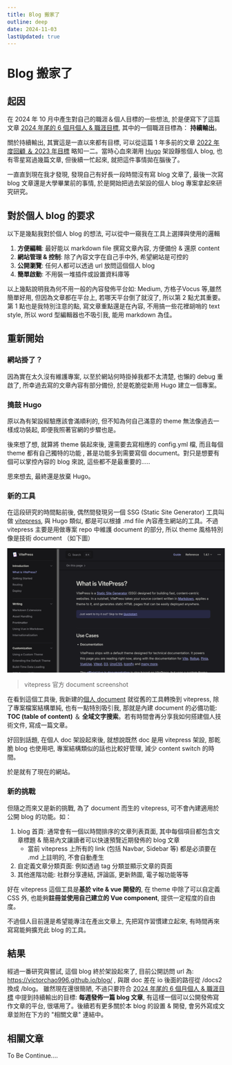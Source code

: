```yaml
---
title: Blog 搬家了
outline: deep
date: 2024-11-03
lastUpdated: true
---
```

# Blog 搬家了
## 起因

在 2024 年 10 月中產生對自己的職涯＆個人目標的一些想法, 於是便寫下了這篇文章 [2024 年尾的 6 個月個人 & 職涯目標](../2024_6_month_goal.md), 其中的一個職涯目標為： **持續輸出**。

關於持續輸出, 其實這是一直以來都有目標, 可以從這篇 1 年多前的文章 [2022 年度回顧 ＆ 2023 年目標](../2022_review_and_2023_goal.md) 略知一二。當時心血來潮用 [Hugo](https://gohugo.io/) 架設靜態個人 blog, 也有零星寫過幾篇文章, 但後續一忙起來, 就把這件事情拋在腦後了。

一直直到現在我才發現, 發現自己有好長一段時間沒有寫 blog 文章了, 最後一次寫 blog 文章還是大學畢業前的事情, 於是開始把過去架設的個人 blog 專案拿起來研究研究。

## 對於個人 blog 的要求
以下是幾點我對於個人 blog 的想法, 可以從中一窺我在工具上選擇與使用的邏輯
1. **方便編輯**:  最好能以 markdown file 撰寫文章內容, 方便備份 & 還原 content
2. **網站管理 & 控制**: 除了內容文字在自己手中外, 希望網站是可控的
3. **公開瀏覽**: 任何人都可以透過 url 放問這個個人 blog
4. **簡單啟動**: 不用裝一堆插件或設置資料庫等

以上幾點說明我為何不用一般的內容發佈平台如: Medium, 方格子Vocus 等,雖然簡單好用, 但因為文章都在平台上, 若哪天平台倒了就沒了, 所以第 2 點尤其重要。第 1 點也是我特別注意的點, 寫文章重點還是在內容, 不用搞一些花裡胡哨的 text style, 所以 word 型編輯器也不吸引我, 能用 markdown 為佳。

## 重新開始

### 網站掛了？
因為實在太久沒有維護專案, 以至於網站何時掛掉我都不太清楚, 也懶的 debug 重啟了, 所幸過去寫的文章內容有部分備份, 於是乾脆從新用 Hugo 建立一個專案。

### 搗鼓 Hugo
原以為有架設經驗應該會滿順利的, 但不知為何自己滿意的 theme 無法像過去一樣成功裝起, 即便我照著官網的步驟也是。

後來想了想, 就算將 theme 裝起來後, 還需要去寫相應的 config.yml 檔, 而且每個 theme 都有自己獨特的功能 , 甚是功能多到需要寫個 document。對只是想要有個可以掌控內容的 blog 來說, 這些都不是最重要的.....

思來想去, 最終還是放棄 Hugo。

### 新的工具
在這段研究的時間點前後, 偶然間發現另一個 SSG (Static Site Generator) 工具叫做 [vitepress](https://vitepress.dev/), 與 Hugo 類似, 都是可以根據 .md file 內容產生網站的工具。不過 vitepress 主要是用做專案 repo 中維護 document 的部分, 所以 theme 風格特別像是技術 document （如下圖）

![vitepress](../img/vitepress.png)
> vitepress 官方 document screenshot

在看到這個工具後, 我新建的[個人 document](https://victorchao996.github.io/docs2/) 就從舊的工具轉換到 vitepress, 除了專案檔案結構單純, 也有一點特別吸引我, 那就是內建 document 的必備功能: **TOC (table of content)** ＆ **全域文字搜索**。若有時間會再分享我如何搭建個人技術文件, 寫成一篇文章。

好回到話題, 在個人 doc 架設起來後, 就想說既然 doc 是用 vitepress 架設, 那乾脆 blog 也使用吧, 專案結構類似的話也比較好管理, 減少 content switch 的時間。

於是就有了現在的網站。

### 新的挑戰
但隨之而來又是新的挑戰, 為了 document 而生的 vitepress, 可不會內建適用於公開 blog 的功能。如：

1. blog 首頁: 通常會有一個以時間排序的文章列表頁面, 其中每個項目都包含文章標題 & 簡易內文讓讀者可以快速預覽近期發佈的 blog 文章
   - 當前 vitepress 上所有的 link (包括 Navbar, Sidebar 等) 都是必須要在 .md 上註明的, 不會自動產生
2. 自定義文章分類頁面: 例如透過 tag 分類並顯示文章的頁面
3. 其他進階功能: 社群分享連結, 評論區, 更新熱圖, 電子報功能等等

好在 vitepress 這個工具是**基於 vite & vue 開發的**, 在 theme 中除了可以自定義 CSS 外, 也能夠**註冊並使用自己建立的 Vue component**, 提供一定程度的自由度。

不過個人目前還是希望能專注在產出文章上, 先把寫作習慣建立起來, 有時間再來寫寫能夠擴充此 blog 的工具。

## 結果
經過一番研究與嘗試, 這個 blog 終於架設起來了, 目前公開訪問 url 為: https://victorchao996.github.io/blog/ , 與跟 doc 差在 io 後面的路徑從 /docs2 換成 /blog。 雖然現在還很簡陋, 不過只要符合 [2024 年尾的 6 個月個人 & 職涯目標](../2024_6_month_goal.md) 中提到持續輸出的目標: **每週發佈一篇 blog 文章**, 有這樣一個可以公開發佈寫作文章的平台, 很堪用了。後續若有更多關於本 blog 的設置 & 開發, 會另外寫成文章並附在下方的 "相關文章" 連結中。


## 相關文章
To Be Continue....

